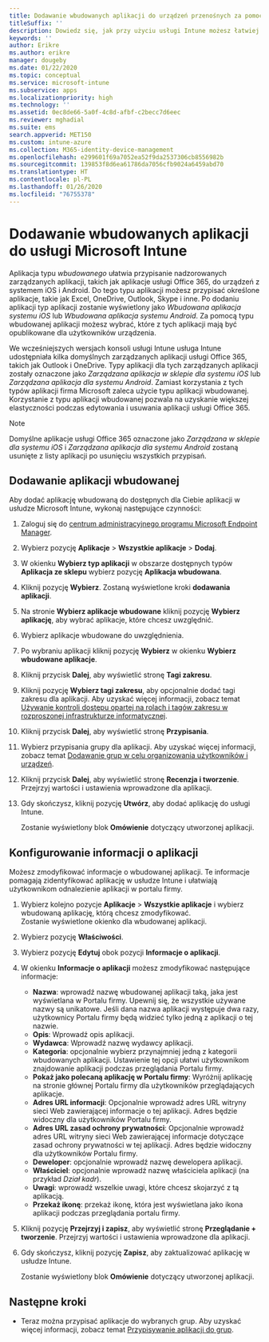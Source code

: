 ```yaml
---
title: Dodawanie wbudowanych aplikacji do urządzeń przenośnych za pomocą usługi Microsoft Intune
titleSuffix: ''
description: Dowiedz się, jak przy użyciu usługi Intune możesz łatwiej instalować wbudowane aplikacje na urządzeniach przenośnych.
keywords: ''
author: Erikre
ms.author: erikre
manager: dougeby
ms.date: 01/22/2020
ms.topic: conceptual
ms.service: microsoft-intune
ms.subservice: apps
ms.localizationpriority: high
ms.technology: ''
ms.assetid: 0ec8de66-5a0f-4c8d-afbf-c2becc7d6eec
ms.reviewer: mghadial
ms.suite: ems
search.appverid: MET150
ms.custom: intune-azure
ms.collection: M365-identity-device-management
ms.openlocfilehash: e299601f69a7052ea52f9da2537306cb8556982b
ms.sourcegitcommit: 139853f8d6ea61786da7056cfb9024a6459abd70
ms.translationtype: HT
ms.contentlocale: pl-PL
ms.lasthandoff: 01/26/2020
ms.locfileid: "76755378"
---
```

# <a name="add-built-in-apps-to-microsoft-intune"></a>Dodawanie wbudowanych aplikacji do usługi Microsoft Intune

Aplikacja typu *wbudowanego* ułatwia przypisanie nadzorowanych zarządzanych aplikacji, takich jak aplikacje usługi Office 365, do urządzeń z systemem iOS i Android. Do tego typu aplikacji możesz przypisać określone aplikacje, takie jak Excel, OneDrive, Outlook, Skype i inne. Po dodaniu aplikacji typ aplikacji zostanie wyświetlony jako *Wbudowana aplikacja systemu iOS* lub *Wbudowana aplikacja systemu Android*. Za pomocą typu wbudowanej aplikacji możesz wybrać, które z tych aplikacji mają być opublikowane dla użytkowników urządzenia.

We wcześniejszych wersjach konsoli usługi Intune usługa Intune udostępniała kilka domyślnych zarządzanych aplikacji usługi Office 365, takich jak Outlook i OneDrive. Typy aplikacji dla tych zarządzanych aplikacji zostały oznaczone jako *Zarządzana aplikacja w sklepie dla systemu iOS* lub *Zarządzana aplikacja dla systemu Android*. Zamiast korzystania z tych typów aplikacji firma Microsoft zaleca użycie typu aplikacji wbudowanej. Korzystanie z typu aplikacji wbudowanej pozwala na uzyskanie większej elastyczności podczas edytowania i usuwania aplikacji usługi Office 365.

>[!NOTE]
>Domyślne aplikacje usługi Office 365 oznaczone jako *Zarządzana w sklepie dla systemu iOS* i *Zarządzana aplikacja dla systemu Android* zostaną usunięte z listy aplikacji po usunięciu wszystkich przypisań.

## <a name="add-a-built-in-app"></a>Dodawanie aplikacji wbudowanej

Aby dodać aplikację wbudowaną do dostępnych dla Ciebie aplikacji w usłudze Microsoft Intune, wykonaj następujące czynności:
1. Zaloguj się do [centrum administracyjnego programu Microsoft Endpoint Manager](https://go.microsoft.com/fwlink/?linkid=2109431).
2. Wybierz pozycję **Aplikacje** > **Wszystkie aplikacje** > **Dodaj**.
3. W okienku **Wybierz typ aplikacji** w obszarze dostępnych typów **Aplikacja ze sklepu** wybierz pozycję **Aplikacja wbudowana**.
4. Kliknij pozycję **Wybierz**. Zostaną wyświetlone kroki **dodawania aplikacji**.
5. Na stronie **Wybierz aplikacje wbudowane** kliknij pozycję **Wybierz aplikację**, aby wybrać aplikacje, które chcesz uwzględnić.
6. Wybierz aplikacje wbudowane do uwzględnienia. 
7. Po wybraniu aplikacji kliknij pozycję **Wybierz** w okienku **Wybierz wbudowane aplikacje**.
8. Kliknij przycisk **Dalej**, aby wyświetlić stronę **Tagi zakresu**.
9. Kliknij pozycję **Wybierz tagi zakresu**, aby opcjonalnie dodać tagi zakresu dla aplikacji. Aby uzyskać więcej informacji, zobacz temat [Używanie kontroli dostępu opartej na rolach i tagów zakresu w rozproszonej infrastrukturze informatycznej](~/fundamentals/scope-tags.md).
10. Kliknij przycisk **Dalej**, aby wyświetlić stronę **Przypisania**.
11. Wybierz przypisania grupy dla aplikacji. Aby uzyskać więcej informacji, zobacz temat [Dodawanie grup w celu organizowania użytkowników i urządzeń](~/fundamentals/groups-add.md). 
12. Kliknij przycisk **Dalej**, aby wyświetlić stronę **Recenzja i tworzenie**. Przejrzyj wartości i ustawienia wprowadzone dla aplikacji.
13. Gdy skończysz, kliknij pozycję **Utwórz**, aby dodać aplikację do usługi Intune.

    Zostanie wyświetlony blok **Omówienie** dotyczący utworzonej aplikacji.

## <a name="configure-app-information"></a>Konfigurowanie informacji o aplikacji

Możesz zmodyfikować informacje o wbudowanej aplikacji. Te informacje pomagają zidentyfikować aplikację w usłudze Intune i ułatwiają użytkownikom odnalezienie aplikacji w portalu firmy.
1. Wybierz kolejno pozycje **Aplikacje** > **Wszystkie aplikacje** i wybierz wbudowaną aplikację, którą chcesz zmodyfikować.  
   Zostanie wyświetlone okienko dla wbudowanej aplikacji.
2. Wybierz pozycję **Właściwości**.
3. Wybierz pozycję **Edytuj** obok pozycji **Informacje o aplikacji**.
4. W okienku **Informacje o aplikacji** możesz zmodyfikować następujące informacje:
    - **Nazwa**: wprowadź nazwę wbudowanej aplikacji taką, jaka jest wyświetlana w Portalu firmy. Upewnij się, że wszystkie używane nazwy są unikatowe. Jeśli dana nazwa aplikacji występuje dwa razy, użytkownicy Portalu firmy będą widzieć tylko jedną z aplikacji o tej nazwie.
    - **Opis**: Wprowadź opis aplikacji. 
    - **Wydawca**: Wprowadź nazwę wydawcy aplikacji.
    - **Kategoria**: opcjonalnie wybierz przynajmniej jedną z kategorii wbudowanych aplikacji. Ustawienie tej opcji ułatwi użytkownikom znajdowanie aplikacji podczas przeglądania Portalu firmy.
    - **Pokaż jako polecaną aplikację w Portalu firmy**: Wyróżnij aplikację na stronie głównej Portalu firmy dla użytkowników przeglądających aplikacje.
    - **Adres URL informacji**: Opcjonalnie wprowadź adres URL witryny sieci Web zawierającej informacje o tej aplikacji. Adres będzie widoczny dla użytkowników Portalu firmy.
    - **Adres URL zasad ochrony prywatności**: Opcjonalnie wprowadź adres URL witryny sieci Web zawierającej informacje dotyczące zasad ochrony prywatności w tej aplikacji. Adres będzie widoczny dla użytkowników Portalu firmy.
    - **Deweloper**: opcjonalnie wprowadź nazwę dewelopera aplikacji.
    - **Właściciel**: opcjonalnie wprowadź nazwę właściciela aplikacji (na przykład *Dział kadr*).
    - **Uwagi**: wprowadź wszelkie uwagi, które chcesz skojarzyć z tą aplikacją.
    - **Przekaż ikonę**: przekaż ikonę, która jest wyświetlana jako ikona aplikacji podczas przeglądania portalu firmy.
5. Kliknij pozycję **Przejrzyj i zapisz**, aby wyświetlić stronę **Przeglądanie + tworzenie**. Przejrzyj wartości i ustawienia wprowadzone dla aplikacji.
13. Gdy skończysz, kliknij pozycję **Zapisz**, aby zaktualizować aplikację w usłudze Intune.

    Zostanie wyświetlony blok **Omówienie** dotyczący utworzonej aplikacji.

## <a name="next-steps"></a>Następne kroki

- Teraz można przypisać aplikacje do wybranych grup. Aby uzyskać więcej informacji, zobacz temat [Przypisywanie aplikacji do grup](apps-deploy.md).
